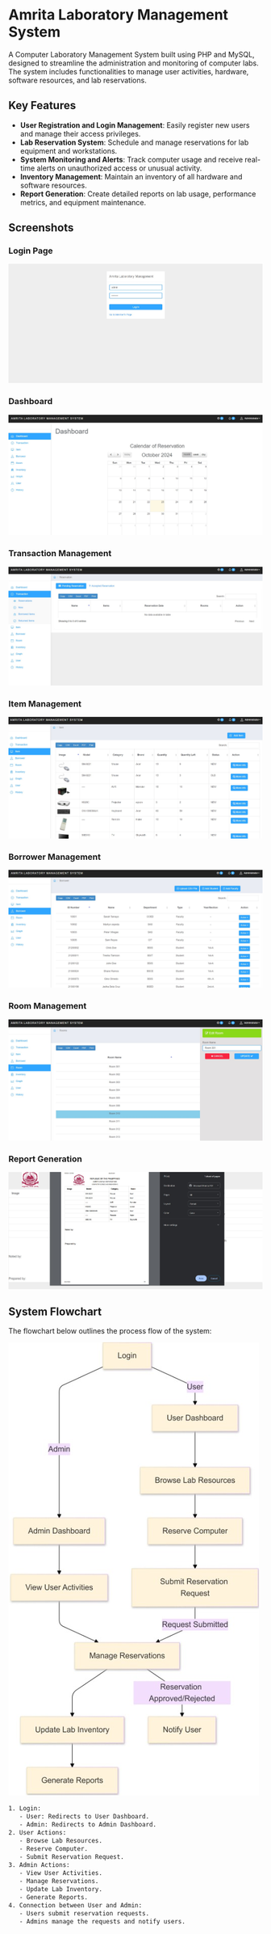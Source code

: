 # Amrita Laboratory Management System

A Computer Laboratory Management System built using PHP and MySQL, designed to streamline the administration and monitoring of computer labs. The system includes functionalities to manage user activities, hardware, software resources, and lab reservations.

## Key Features
- **User Registration and Login Management**: Easily register new users and manage their access privileges.
- **Lab Reservation System**: Schedule and manage reservations for lab equipment and workstations.
- **System Monitoring and Alerts**: Track computer usage and receive real-time alerts on unauthorized access or unusual activity.
- **Inventory Management**: Maintain an inventory of all hardware and software resources.
- **Report Generation**: Create detailed reports on lab usage, performance metrics, and equipment maintenance.

## Screenshots

### Login Page
![Login Page](screenshots/1.jpg)

### Dashboard
![Dashboard](screenshots/2.jpg)

### Transaction Management
![Transaction Management](screenshots/3.jpg)

### Item Management
![Item Management](screenshots/4.jpg)

### Borrower Management
![Borrower Management](screenshots/5.jpg)

### Room Management
![Room Management](screenshots/6.jpg)

### Report Generation
![Report Generation](screenshots/8.jpg)

## System Flowchart

The flowchart below outlines the process flow of the system:

![Flow Chart](screenshots/Flowchart.jpg)

```plaintext
1. Login:
   - User: Redirects to User Dashboard.
   - Admin: Redirects to Admin Dashboard.
2. User Actions:
   - Browse Lab Resources.
   - Reserve Computer.
   - Submit Reservation Request.
3. Admin Actions:
   - View User Activities.
   - Manage Reservations.
   - Update Lab Inventory.
   - Generate Reports.
4. Connection between User and Admin:
   - Users submit reservation requests.
   - Admins manage the requests and notify users.

